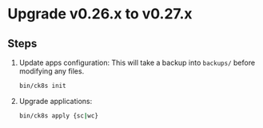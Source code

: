 # Upgrade v0.26.x to v0.27.x

## Steps

1. Update apps configuration:
    This will take a backup into `backups/` before modifying any files.
    ```bash
    bin/ck8s init
    ```
1. Upgrade applications:
    ```bash
    bin/ck8s apply {sc|wc}
    ```
